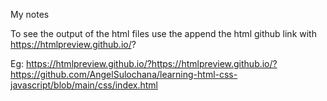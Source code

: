 My notes

To see the output of the html files 
use the append the html github link with https://htmlpreview.github.io/?

Eg:
https://htmlpreview.github.io/?https://htmlpreview.github.io/?https://github.com/AngelSulochana/learning-html-css-javascript/blob/main/css/index.html
